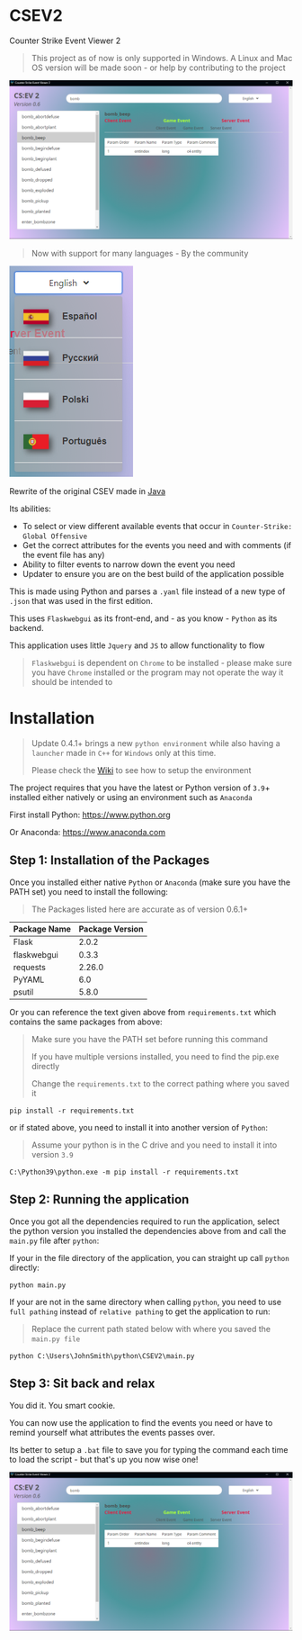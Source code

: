 
# CSEV2
Counter Strike Event Viewer 2

> This project as of now is only supported in Windows.
> A Linux and Mac OS version will be made soon - or help by contributing to the project

![Screenshot of the application from 0.6.1](https://github.com/TheE7Player/CSEV2/blob/main/screenshot_0.6.png?raw=true)

> Now with support for many languages - By the community

![Screenshot of the languages available with the application from 0.2](https://raw.githubusercontent.com/TheE7Player/CSEV2/main/supportedLanguages.png)

Rewrite of the original CSEV made in [Java](https://github.com/TheE7Player/CSGO-Event-Viewer)

Its abilities:
- To select or view different available events that occur in `Counter-Strike: Global Offensive`
- Get the correct attributes for the events you need and with comments (if the event file has any)
- Ability to filter events to narrow down the event you need
- Updater to ensure you are on the best build of the application possible

This is made using Python and parses a `.yaml` file instead of a new type of `.json` that was used in the first edition.

This uses `Flaskwebgui` as its front-end, and - as you know - `Python` as its backend.

This application uses little `Jquery` and `JS` to allow functionality to flow

> `Flaskwebgui` is dependent on `Chrome` to be installed - please make sure you have `Chrome` installed or the program may not operate the way it should be intended to

# Installation

> Update 0.4.1+ brings a new `python environment` while also having a `launcher` made in `C++` for `Windows` only at this time.
>
> Please check the [Wiki](https://github.com/TheE7Player/CSEV2/wiki) to see how to setup the environment

The project requires that you have the latest or Python version of `3.9`+ installed either natively or using an environment such as `Anaconda`

First install Python:
https://www.python.org

Or Anaconda:
https://www.anaconda.com 

## Step 1: Installation of the Packages
Once you installed either native `Python` or `Anaconda` (make sure you have the PATH set) you need to install the following:

> The Packages listed here are accurate as of version 0.6.1+

|Package Name|Package Version  |
|--|--|
| Flask | 2.0.2 |
| flaskwebgui| 0.3.3 |
| requests| 2.26.0 |
| PyYAML| 6.0 |
| psutil| 5.8.0 |

Or you can reference the text given above from `requirements.txt` which contains the same packages from above:

> Make sure you have the PATH set before running this command
>
> If you have multiple versions installed, you need to find the pip.exe directly
>
> Change the `requirements.txt` to the correct pathing where you saved it

```
pip install -r requirements.txt
```
or if stated above, you need to install it into another version of `Python`:
> Assume your python is in the C drive and you need to install it into version `3.9`

```
C:\Python39\python.exe -m pip install -r requirements.txt
```
## Step 2: Running the application
Once you got all the dependencies required to run the application, select the python version you installed the dependencies above from and call the `main.py` file after `python`:

If your in the file directory of the application, you can straight up call `python` directly:
```
python main.py
```

If your are not in the same directory when calling `python`, you need to use `full pathing` instead of `relative pathing` to get the application to run:
> Replace the current path stated below with where you saved the `main.py file`

```
python C:\Users\JohnSmith\python\CSEV2\main.py
```

## Step 3: Sit back and relax
You did it. You smart cookie.

You can now use the application to find the events you need or have to remind yourself what attributes the events passes over.

Its better to setup a `.bat` file to save you for typing the command each time to load the script - but that's up you now wise one!

![Screenshot of the application from 0.6.1](https://github.com/TheE7Player/CSEV2/blob/main/screenshot_0.6.png?raw=true)


